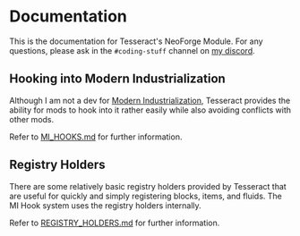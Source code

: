 # Documentation

This is the documentation for Tesseract's NeoForge Module. For any questions, please ask in the `#coding-stuff` channel
on [my discord](https://discord.gg/vNaqDzSNaB).

## Hooking into Modern Industrialization

Although I am not a dev for [Modern Industrialization](https://github.com/AztechMC/Modern-Industrialization), Tesseract
provides the ability for mods to hook into it rather easily while also avoiding conflicts with other mods.

Refer to [MI_HOOKS.md](MI_HOOKS.md) for further information.

## Registry Holders

There are some relatively basic registry holders provided by Tesseract that are useful for quickly and simply
registering blocks, items, and fluids. The MI Hook system uses the registry holders internally.

Refer to [REGISTRY_HOLDERS.md](REGISTRY_HOLDERS.md) for further information.